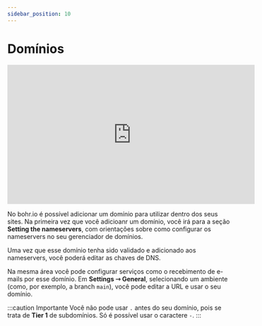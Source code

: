 ```yaml
---
sidebar_position: 10
---
```


# Domínios

<div style={{textAlign: 'center'}}><iframe width="560" height="315" src="https://www.youtube.com/embed/yDTs9YMLDFY" title="YouTube video player" frameBorder="0" allow="accelerometer; autoplay; clipboard-write; encrypted-media; gyroscope; picture-in-picture" allowFullScreen style={{ maxWidth: '100%' }}></iframe></div>

No bohr.io é possível adicionar um domínio para utilizar dentro dos seus sites.
Na primeira vez que você adicioanr um domínio, você irá para a seção **Setting the nameservers**, com orientações sobre como configurar os nameservers no seu gerenciador de domínios.

Uma vez que esse domínio tenha sido validado e adicionado aos nameservers, você poderá editar as chaves de DNS.

Na mesma área você pode configurar serviços como o recebimento de e-mails por esse domínio.
Em **Settings ⇾ General**, selecionando um ambiente (como, por exemplo, a branch `main`), você pode editar a URL e usar o seu domínio.

:::caution Importante
Você não pode usar `.` antes do seu domínio, pois se trata de **Tier 1** de subdomínios. Só é possível usar o caractere `-`.
:::
